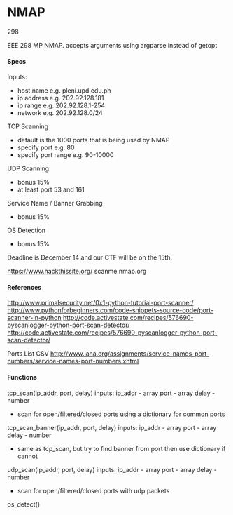 # NMAP
298

EEE 298 MP NMAP. accepts arguments using argparse instead of getopt


#### Specs
Inputs:
- host name e.g. pleni.upd.edu.ph
- ip address e.g. 202.92.128.181
- ip range e.g. 202.92.128.1-254
- network e.g. 202.92.128.0/24

TCP Scanning
- default is the 1000 ports that is being used by NMAP
- specify port e.g. 80
- specify port range e.g. 90-10000

UDP Scanning
- bonus 15%
- at least port 53 and 161

Service Name / Banner Grabbing
- bonus 15%

OS Detection
- bonus 15%

Deadline is December 14 and our CTF will be on the 15th.

https://www.hackthissite.org/
scanme.nmap.org

#### References
http://www.primalsecurity.net/0x1-python-tutorial-port-scanner/
http://www.pythonforbeginners.com/code-snippets-source-code/port-scanner-in-python
http://code.activestate.com/recipes/576690-pyscanlogger-python-port-scan-detector/
http://code.activestate.com/recipes/576690-pyscanlogger-python-port-scan-detector/

Ports List CSV
http://www.iana.org/assignments/service-names-port-numbers/service-names-port-numbers.xhtml


#### Functions
tcp_scan(ip_addr, port, delay)
inputs: 
ip_addr - array
port - array
delay - number
- scan for open/filtered/closed ports using a dictionary for common ports

tcp_scan_banner(ip_addr, port, delay)
inputs: 
ip_addr - array
port - array
delay - number
- same as tcp_scan, but try to find banner from port then use dictionary if cannot

udp_scan(ip_addr, port, delay)
inputs: 
ip_addr - array
port - array
delay - number
- scan for open/filtered/closed ports with udp packets

os_detect()


